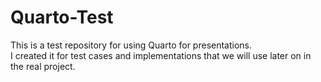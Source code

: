 # Quarto-Test

This is a test repository for using Quarto for presentations.  
I created it for test cases and implementations that we will use later on in the real project.  
